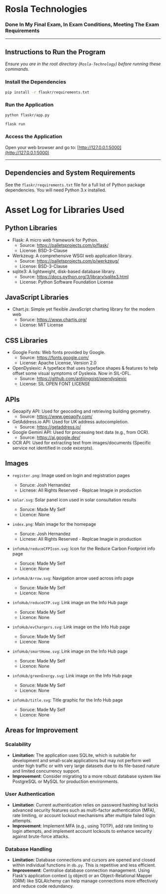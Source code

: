 # Rosla Technologies
### Done In My Final Exam, In Exam Conditions, Meeting The Exam Requirements
---
## Instructions to Run the Program

*Ensure you are in the root directory (`Rosla-Technology`) before running these commands.*

### Install the Dependencies
```bash
pip install -r flaskr/requirements.txt
```

### Run the Application
```bash
python flaskr/app.py
```
```bash
flask run
```

### Access the Application
Open your web browser and go to:
[http://127.0.0.1:5000](http://127.0.0.1:5000)

---

## Dependencies and System Requirements

See the `flaskr/requirements.txt` file for a full list of Python package dependencies. You will need Python 3.x installed.

# Asset Log for Libraries Used

## Python Libraries
- Flask: A micro web framework for Python.
  - Source: https://palletsprojects.com/p/flask/
  - License: BSD-3-Clause
- Werkzeug: A comprehensive WSGI web application library.
  - Source: https://palletsprojects.com/p/werkzeug/
  - License: BSD-3-Clause
- sqlite3: A lightweight, disk-based database library.
  - Source: https://docs.python.org/3/library/sqlite3.html
  - License: Python Software Foundation License

## JavaScript Libraries
- Chart.js: Simple yet flexible JavaScript charting library for the modern web
    - Soruce: https://www.chartjs.org/
    - License: MIT License

## CSS Libraries
- Google Fonts: Web fonts provided by Google.
  - Source: https://fonts.google.com/
  - License: Apache License, Version 2.0
- OpenDyslexic:  A typeface that uses typeface shapes & features to help offset some visual symptoms of Dyslexia. Now in SIL-OFL.
  - Source: https://github.com/antijingoist/opendyslexic 
  - License: SIL OPEN FONT LICENSE


## APIs
- Geoapify API: Used for geocoding and retrieving building geometry.
  - Source: https://www.geoapify.com/
- GetAddress.io API: Used for UK address autocompletion.
  - Source: https://getaddress.io/
- Google Gemini API: Used for processing text data (e.g., from OCR).
  - Source: https://ai.google.dev/
- OCR API: Used for extracting text from images/documents (Specific service not identified in code excerpts).


## Images
- `register.png`: Image used on login and registration pages
    - Soruce: Josh Hernandez
    - Licnese: All Rights Reserved - Replcae Imagie in production

- `solar.svg`: Solar panel icon used in solar consultation results
    - Soruce: Made My Self
    - Licence: None

- `index.png`: Main image for the homepage
    - Soruce: Josh Hernandez
    - Licnese: All Rights Reserved - Replcae Imagie in production

- `infoHub/reduceCFPIcon.svg`: Icon for the Reduce Carbon Footprint info page
    - Soruce: Made My Self
    - Licence: None

- `infoHub/Arrow.svg`: Navigation arrow used across info page
    - Soruce: Made My Self
    - Licence: None

- `infoHub/reduceCFP.svg`: Link image on the Info Hub page
    - Soruce: Made My Self
    - Licence: None

- `infoHub/evChargers.svg`: Link image on the Info Hub page
    - Soruce: Made My Self
    - Licence: None

- `infoHub/smartHome.svg`: Link image on the Info Hub page
    - Soruce: Made My Self
    - Licence: None

- `infoHub/greenEnergy.svg`: Link image on the Info Hub page
    - Soruce: Made My Self
    - Licence: None

- `infoHub/title.svg`: Title graphic for the Info Hub page
    - Soruce: Made My Self
    - Licence: None

## Areas for Improvement

### Scalability
- **Limitation**: The application uses SQLite, which is suitable for development and small-scale applications but may not perform well under high traffic or with very large datasets due to its file-based nature and limited concurrency support.
- **Improvement**: Consider migrating to a more robust database system like PostgreSQL or MySQL for production environments.

### User Authentication
- **Limitation**: Current authentication relies on password hashing but lacks advanced security features such as multi-factor authentication (MFA), rate limiting, or account lockout mechanisms after multiple failed login attempts.
- **Improvement**: Implement MFA (e.g., using TOTP), add rate limiting to login attempts, and implement account lockouts to enhance security against brute-force attacks.

### Database Handling
- **Limitation**: Database connections and cursors are opened and closed within individual functions in `db.py`. This is repetitive and less efficient.
- **Improvement**: Centralise database connection management. Using Flask's application context (`g` object) or an Object-Relational Mapper (ORM) like SQLAlchemy can help manage connections more effectively and reduce code redundancy.
